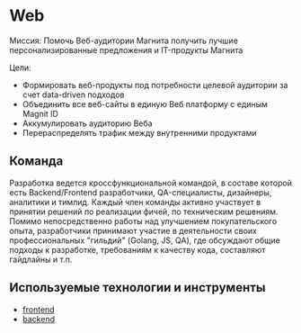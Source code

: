 # Web

Миссия: Помочь Веб-аудитории Магнита получить лучшие персонализированные предложения и IT-продукты Магнита

Цели:

* Формировать веб-продукты под потребности целевой аудитории за счет data-driven подходов
* Объединить все веб-сайты в единую Веб платформу с единым Magnit ID
* Аккумулировать аудиторию Веба
* Перераспределять трафик между внутренними продуктами

## Команда

Разработка ведется кроссфункциональной командой, в составе которой есть Backend/Frontend разработчики, QA-специалисты, дизайнеры, аналитики и тимлид. Каждый член команды активно участвует в принятии решений по реализации фичей, по техническим решениям. Помимо непосредственно работы над улучшением покупательского опыта, разработчики принимают участие в деятельности своих профессиональных "гильдий" (Golang, JS, QA), где обсуждают общие подходы к разработке, требованиям к качеству кода, составляют гайдлайны и т.п.

## Используемые технологии и инструменты

* [frontend](/tech/web.md)
* [backend](/tech/golang.md)
